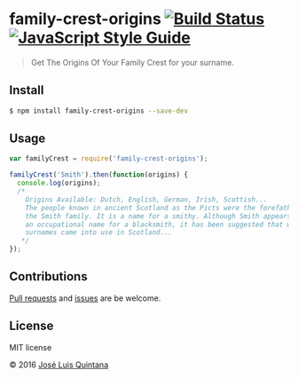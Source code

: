 # family-crest-origins [![Build Status](https://travis-ci.org/joseluisq/family-crest-origins.svg?branch=master)](https://travis-ci.org/joseluisq/family-crest-origins) [![JavaScript Style Guide](https://img.shields.io/badge/code%20style-standard-brightgreen.svg)](http://standardjs.com/)
> Get The Origins Of Your Family Crest for your surname.

## Install

```sh
$ npm install family-crest-origins --save-dev
```

## Usage

```js
var familyCrest = require('family-crest-origins');

familyCrest('Smith').then(function(origins) {
  console.log(origins);
  /*
    Origins Available: Dutch, English, German, Irish, Scottish...
    The people known in ancient Scotland as the Picts were the forefathers of
    the Smith family. It is a name for a smithy. Although Smith appears to be
    an occupational name for a blacksmith, it has been suggested that when
    surnames came into use in Scotland...
   */
});
```

## Contributions
[Pull requests](https://github.com/joseluisq/family-crest-origins/pulls) and [issues](https://github.com/joseluisq/family-crest-origins/issues) are be welcome.

## License
MIT license

© 2016 [José Luis Quintana](http://git.io/joseluisq)
